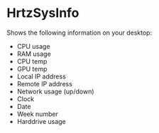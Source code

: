 # HrtzSysInfo

Shows the following information on your desktop:
- CPU usage
- RAM usage
- CPU temp
- GPU temp
- Local IP address
- Remote IP address
- Network usage (up/down)
- Clock
- Date
- Week number
- Harddrive usage
